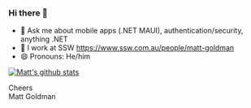 ### Hi there 👋

* 💬 Ask me about mobile apps (.NET MAUI), authentication/security, anything .NET
* 🔭 I work at SSW https://www.ssw.com.au/people/matt-goldman
* 😄 Pronouns: He/him 

[![Matt's github stats](https://github-readme-stats.vercel.app/api?username=matt-goldman&theme=dark)](https://github.com/matt-goldman/github-readme-stats)

Cheers  
Matt Goldman
